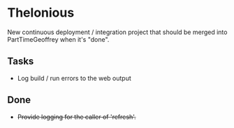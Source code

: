 # Thelonious

New continuous deployment / integration project that should be merged into PartTimeGeoffrey when it's "done".

## Tasks

* Log build / run errors to the web output

## Done

* ~~Provide logging for the caller of 'refresh'.~~
